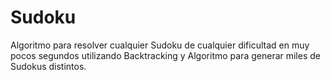 # Sudoku
 Algoritmo para resolver cualquier Sudoku de cualquier dificultad en muy pocos segundos utilizando Backtracking y Algoritmo para generar miles de Sudokus distintos.
